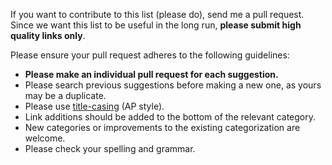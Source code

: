 If you want to contribute to this list (please do), send me a pull request. Since we want this list to be useful in the long run, **please submit high quality links only**.


Please ensure your pull request adheres to the following guidelines:
- **Please make an individual pull request for each suggestion.**
- Please search previous suggestions before making a new one, as yours may be a duplicate.
- Please use [title-casing](http://titlecapitalization.com) (AP style). 
- Link additions should be added to the bottom of the relevant category.
- New categories or improvements to the existing categorization are welcome.
- Please check your spelling and grammar.
